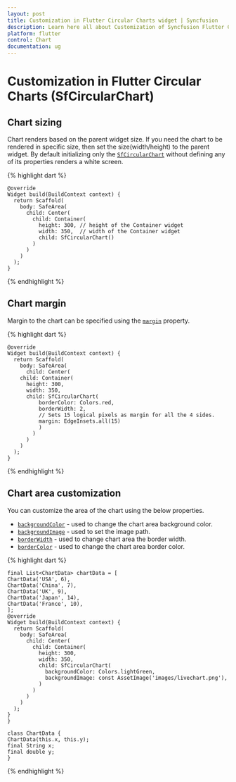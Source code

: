 ```yaml
---
layout: post
title: Customization in Flutter Circular Charts widget | Syncfusion 
description: Learn here all about Customization of Syncfusion Flutter Circular Charts (SfCircularChart) widget and more.
platform: flutter
control: Chart
documentation: ug
---
```


# Customization in Flutter Circular Charts (SfCircularChart)

## Chart sizing

Chart renders based on the parent widget size. If you need the chart to be rendered in specific size, then set the size(width/height) to the parent widget. By default initializing only the [`SfCircularChart`](https://pub.dev/documentation/syncfusion_flutter_charts/latest/charts/SfCircularChart-class.html) without defining any of its properties renders a white screen.

{% highlight dart %} 

    @override
    Widget build(BuildContext context) {
      return Scaffold(
        body: SafeArea(
          child: Center(
            child: Container(
              height: 300, // height of the Container widget
              width: 350,  // width of the Container widget
              child: SfCircularChart()
            )
          )
        )
      );
    }

{% endhighlight %}

## Chart margin

Margin to the chart can be specified using the [`margin`](https://pub.dev/documentation/syncfusion_flutter_charts/latest/charts/SfCircularChart/margin.html) property.

{% highlight dart %} 

    @override
    Widget build(BuildContext context) {
      return Scaffold(
        body: SafeArea(
          child: Center(
        child: Container(
          height: 300, 
          width: 350, 
          child: SfCircularChart(
              borderColor: Colors.red,
              borderWidth: 2,
              // Sets 15 logical pixels as margin for all the 4 sides.
              margin: EdgeInsets.all(15)
              )
            )
          )
        )
      );
    }

{% endhighlight %}

## Chart area customization

You can customize the area of the chart using the below properties.

* [`backgroundColor`](https://pub.dev/documentation/syncfusion_flutter_charts/latest/charts/SfCircularChart/backgroundColor.html) - used to change the chart area background color.
* [`backgroundImage`](https://pub.dev/documentation/syncfusion_flutter_charts/latest/charts/SfCircularChart/backgroundImage.html) - used to set the image path.
* [`borderWidth`](https://pub.dev/documentation/syncfusion_flutter_charts/latest/charts/CircularSeries/borderWidth.html) - used to change chart area the border width.
* [`borderColor`](https://pub.dev/documentation/syncfusion_flutter_charts/latest/charts/CircularSeries/borderColor.html) - used to change the chart area border color.

{% highlight dart %} 

    final List<ChartData> chartData = [
    ChartData('USA', 6),
    ChartData('China', 7),
    ChartData('UK', 9),
    ChartData('Japan', 14),
    ChartData('France', 10),
    ];
    @override
    Widget build(BuildContext context) {
      return Scaffold(
        body: SafeArea(
          child: Center(
            child: Container(
              height: 300, 
              width: 350, 
              child: SfCircularChart(
                backgroundColor: Colors.lightGreen,
                backgroundImage: const AssetImage('images/livechart.png'),
              )
            )
          )
        )
      );
    }
    }

    class ChartData {
    ChartData(this.x, this.y);
    final String x;
    final double y;
    }

{% endhighlight %}